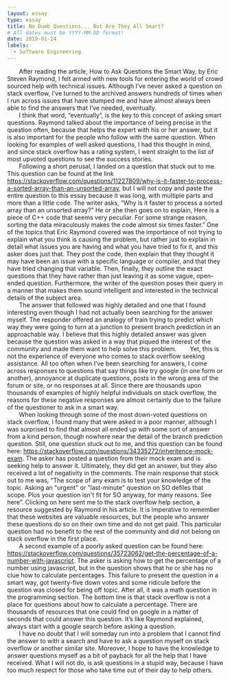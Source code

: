```yaml
---
layout: essay
type: essay
title: No Dumb Questions... But Are They All Smart?
# All dates must be YYYY-MM-DD format!
date: 2019-01-24
labels:
  - Software Engineering
---
```


&nbsp;&nbsp;&nbsp;&nbsp;&nbsp;&nbsp;&nbsp;After reading the article, How to Ask Questions the Smart Way, by Eric Steven Raymond, I felt armed with new tools for entering the world of crowd sourced help with technical issues.  Although I’ve never asked a question on stack overflow, I’ve turned to the archived answers hundreds of times when I run across issues that have stumped me and have almost always been able to find the answers that I’ve needed, eventually.<br/>
&nbsp;&nbsp;&nbsp;&nbsp;&nbsp;&nbsp;&nbsp;I think that word, “eventually”, is the key to this concept of asking smart questions.  Raymond talked about the importance of being precise in the question often, because that helps the expert with his or her answer, but it is also important for the people who follow with the same question.  When looking for examples of well asked questions, I had this thought in mind, and since stack overflow has a rating system, I went straight to the list of most upvoted questions to see the success stories.<br/>
&nbsp;&nbsp;&nbsp;&nbsp;&nbsp;&nbsp;&nbsp;Following a short perusal, I landed on a question that stuck out to me.  This question can be found at the link https://stackoverflow.com/questions/11227809/why-is-it-faster-to-process-a-sorted-array-than-an-unsorted-array, but I will not copy and paste the entire question to this essay because it was long, with multiple parts and more than a little code.  The writer asks, “Why is it faster to process a sorted array than an unsorted array?”  He or she then goes on to explain, Here is a piece of C++ code that seems very peculiar. For some strange reason, sorting the data miraculously makes the code almost six times faster.”  One of the topics that Eric Raymond covered was the importance of not trying to explain what you think is causing the problem, but rather just to explain in detail what issues you are having and what you have tried to fix it, and this asker does just that.  They post the code, then explain that they thought it may have been an issue with a specific language or compiler, and that they have tried changing that variable.  Then, finally, they outline the exact questions that they have rather than just leaving it as some vague, open-ended question.  Furthermore, the writer of the question poses their query in a manner that makes them sound intelligent and interested in the technical details of the subject area.<br/>
&nbsp;&nbsp;&nbsp;&nbsp;&nbsp;&nbsp;&nbsp;The answer that followed was highly detailed and one that I found interesting even though I had not actually been searching for the answer myself.  The responder offered an analogy of train trying to predict which way they were going to turn at a junction to present branch prediction in an approachable way.  I believe that this highly detailed answer was given because the question was asked in a way that piqued the interest of the community and made them want to help solve this problem.
&nbsp;&nbsp;&nbsp;&nbsp;&nbsp;&nbsp;&nbsp;Yet, this is not the experience of everyone who comes to stack overflow seeking assistance.  All too often when I’ve been searching for answers, I come across responses to questions that say things like try google (in one form or another), annoyance at duplicate questions, posts in the wrong area of the forum or site, or no responses at all.  Since there are thousands upon thousands of examples of highly helpful individuals on stack overflow, the reasons for these negative responses are almost certainly due to the failure of the questioner to ask in a smart way.<br/>
&nbsp;&nbsp;&nbsp;&nbsp;&nbsp;&nbsp;&nbsp;When looking through some of the most down-voted questions on stack overflow, I found many that were asked in a poor manner, although I was surprised to find that almost all ended up with some sort of answer from a kind person, though nowhere near the detail of the branch prediction question.  Still, one question stuck out to me, and this question can be found here: https://stackoverflow.com/questions/34335272/inheritence-mock-exam.  The asker has posted a question from their mock exam and is seeking help to answer it.  Ultimately, they did get an answer, but they also received a lot of negativity in the comments.  The main response that stock out to me was, “The scope of any exam is to test your knowledge of the topic. Asking an "urgent" or "last-minute" question on SO defiles that scope. Plus your question isn't fit for SO anyway, for many reasons. See here”.  Clicking on here sent me to the stack overflow help section, a resource suggested by Raymond in his article.  It is imperative to remember that these websites are valuable resources, but the people who answer these questions do so on their own time and do not get paid.  This particular question had no benefit to the rest of the community and did not belong on stack overflow in the first place.  
&nbsp;&nbsp;&nbsp;&nbsp;&nbsp;&nbsp;&nbsp;A second example of a poorly asked question can be found here: https://stackoverflow.com/questions/35723062/get-the-percentage-of-a-number-with-javascript.  The asker is asking how to get the percentage of a number using javascript, but in the question shows that he or she has no clue how to calculate percentages.  This failure to present the question in a smart way, got twenty-five down votes and some ridicule before the question was closed for being off topic.  After all, it was a math question in the programming section.  The bottom line is that stack overflow is not a place for questions about how to calculate a percentage.  There are thousands of resources that one could find on google in a matter of seconds that could answer this question.  It’s like Raymond explained, always start with a google search before asking a question.<br/>
&nbsp;&nbsp;&nbsp;&nbsp;&nbsp;&nbsp;&nbsp;I have no doubt that I will someday run into a problem that I cannot find the answer to with a search and have to ask a question myself on stack overflow or another similar site.  Moreover, I hope to have the knowledge to answer questions myself as a bit of payback for all the help that I have received.  What I will not do, is ask questions in a stupid way, because I have too much respect for those who take time out of their day to help others.<br/>



